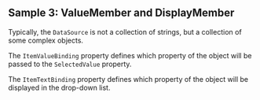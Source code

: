 ## Sample 3: ValueMember and DisplayMember

Typically, the `DataSource` is not a collection of strings, but a collection of some complex objects. 

The `ItemValueBinding` property defines which property of the object will be passed to the `SelectedValue` property.

The `ItemTextBinding` property defines which property of the object will be displayed in the drop-down list.